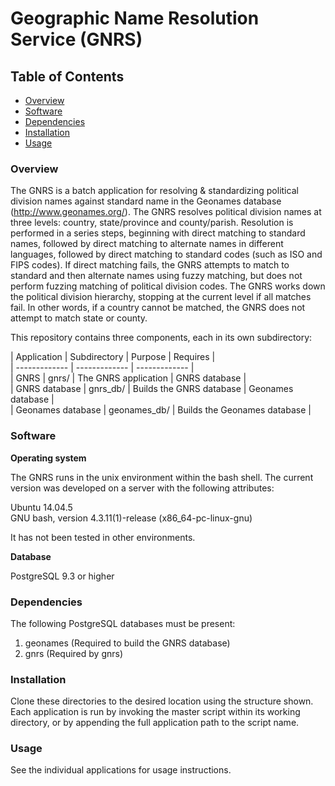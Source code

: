 # Geographic Name Resolution Service (GNRS)

## Table of Contents

- [Overview](#overview)
- [Software](#software)
- [Dependencies](#dependencies)
- [Installation](#installation)
- [Usage](#usage)

### Overview

The GNRS is a batch application for resolving & standardizing political division names against standard name in the Geonames database (http://www.geonames.org/). The GNRS resolves political division names at three levels: country, state/province and county/parish. Resolution is performed in a series steps, beginning with direct matching to standard names, followed by direct matching to alternate names in different languages, followed by direct matching to standard codes (such as ISO and FIPS codes). If direct matching fails, the GNRS attempts to match to standard and then alternate names using fuzzy matching, but does not perform fuzzing matching of political division codes. The GNRS works down the political division hierarchy, stopping at the current level if all matches fail. In other words, if a country cannot be matched, the GNRS does not attempt to match state or county.

This repository contains three components, each in its own subdirectory:

| Application  | Subdirectory | Purpose | Requires |  
| ------------- | ------------- | ------------- |  
| GNRS  | gnrs/  | The GNRS application | GNRS database |  
| GNRS database  | gnrs_db/  | Builds the GNRS database | Geonames database  |  
| Geonames database  | geonames_db/  | Builds the Geonames database  | 

### Software

**Operating system**

The GNRS runs in the unix environment within the bash shell. The current version was developed on a server with the following attributes:

Ubuntu 14.04.5  
GNU bash, version 4.3.11(1)-release (x86_64-pc-linux-gnu)	 

It has not been tested in other environments. 

**Database**

PostgreSQL 9.3 or higher

### Dependencies

The following PostgreSQL databases must be present:

1. geonames (Required to build the GNRS database)
2. gnrs (Required by gnrs)

### Installation

Clone these directories to the desired location using the structure shown. Each application is run by invoking the master script within its working directory, or by appending the full application path to the script name.

### Usage

See the individual applications for usage instructions.